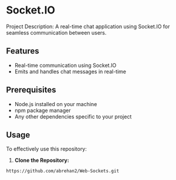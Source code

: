 # Socket.IO 

Project Description: A real-time chat application using Socket.IO for seamless communication between users.

## Features
- Real-time communication using Socket.IO
- Emits and handles chat messages in real-time

## Prerequisites
- Node.js installed on your machine
- npm package manager
- Any other dependencies specific to your project

## Usage

To effectively use this repository:

1. **Clone the Repository:**
 ```npm
https://github.com/abrehan2/Web-Sockets.git
```
